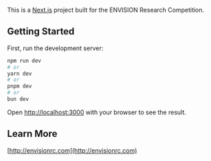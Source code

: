 This is a [Next.js](https://nextjs.org) project built for the ENVISION Research Competition.

## Getting Started

First, run the development server:

```bash
npm run dev
# or
yarn dev
# or
pnpm dev
# or
bun dev
```

Open [http://localhost:3000](http://localhost:3000) with your browser to see the result.

## Learn More
[http://envisionrc.com](http://envisionrc.com)
